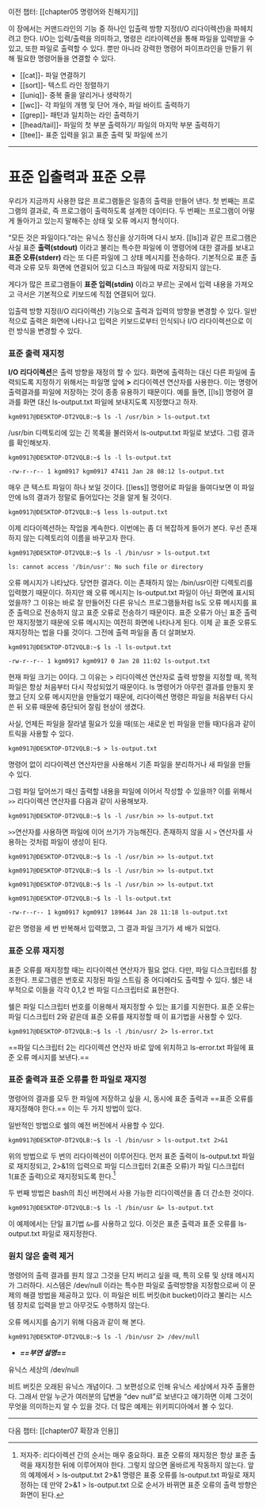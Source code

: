 
이전 챕터: [[chapter05 명령어와 친해지기]]


이 장에서는 커맨드라인의 기능 중 하나인 입출력 방향 지정(I/O 리다이렉션)을 파헤치려고 한다. I/O는 입력/출력을 의미하고, 명령은 리타이렉션을 통해 파일을 입력받을 수 있고, 또한 파일로 출력할 수 있다. 뿐만 아니라 강력한 명령어 파이프라인을 만들기 위해 필요한 명령어들을 연결할 수 있다.


- [[cat]]- 파일 연결하기
- [[sort]]- 텍스트 라인 정렬하기
- [[uniq]]- 중복 줄을 알리거나 생략하기
- [[wc]]- 각 파일의 개행 및 단어 개수, 파일 바이트 출력하기
- [[grep]]- 패턴과 일치하는 라인 출력하기
- [[head/tail]]- 파일의 첫 부분 출력하기/ 파일의 마지막 부분 출력하기
- [[tee]]- 표준 입력을 읽고 표준 출력 및 파일에 쓰기

---

# 표준 입출력과 표준 오류


우리가 지금까지 사용한 많은 프로그램들은 일종의 출력을 만들어 낸다. 첫 번째는 프로그램의 결과로, 즉 프로그램이 출력하도록 설계한 데이터다. 두 번째는 프로그램이 어떻게 돌아가고 있는지 말해주는 상태 및 오류 메시지 형식이다.

“모든 것은 파일이다.”라는 유닉스 정신을 상기하며 다시 보자. [[ls]]과 같은 프로그램은 사실 표준 **출력(stdout)** 이라고 불리는 특수한 파일에 이 명령어에 대한 결과를 보내고 **표준 오류(stderr)** 라는 또 다른 파일에 그 상태 메시지를 전송하다. 기본적으로 표준 출력과 오류 모두 화면에 연결되어 있고 디스크 파일에 따로 저장되지 않는다.

게다가 많은 프로그램들이 **표준 입력(stdin)** 이라고 부르는 곳에서 입력 내용을 가져오고 극서은 기본적으로 키보드에 직접 연결되어 있다.

입출력 방향 지정(I/O 리다이렉션) 기능으로 출력과 입력의 방향을 변경할 수 있다. 일반적으로 출력은 화면에 나타나고 입력은 키보드로부터 인식되나 I/O 리다이렉션으로 이런 방식을 변경할 수 있다.


### 표준 출력 재지정


**I/O 리다이렉션**은 출력 방향을 재정의 할 수 있다. 화면에 출력하는 대신 다른 파일에 출력되도록 지정하기 위해서는 파일명 앞에 **>** 리다이렉션 연산자를 사용한다. 이는 명령어 출력결과를 파일에 저장하는 것이 종종 유용하기 때문이다. 예를 들면, [[ls]] 명령어 결과를 화면 대신 ls-output.txt 파일에 보내지도록 지정했다고 하자.


``` shell
kgm0917@DESKTOP-DT2VQLB:~$ ls -l /usr/bin > ls-output.txt
```

/usr/bin 디렉토리에 있는 긴 목록을 불러와서 ls-output.txt 파일로 보냈다. 그럼 결과를 확인해보자.


``` shell
kgm0917@DESKTOP-DT2VQLB:~$ ls -l ls-output.txt

-rw-r--r-- 1 kgm0917 kgm0917 47411 Jan 28 08:12 ls-output.txt
```

매우 큰 텍스트 파일이 하나 보일 것이다. [[less]] 명령어로 파일을 들여다보면 이 파일 안에 ls의 결과가 정말로 들어있다는 것을 알게 될 것이다.


``` shell
kgm0917@DESKTOP-DT2VQLB:~$ less ls-output.txt
```

이제 리다이렉션하는 작업을 계속한다. 이번에는 좀 더 복잡하게 들어가 본다. 우선 존재하지 않는 디렉토리의 이름을 바꾸고자 한다.


```shell
kgm0917@DESKTOP-DT2VQLB:~$ ls -l /bin/usr > ls-output.txt

ls: cannot access '/bin/usr': No such file or directory
```


오류 메시지가 나타났다. 당연한 결과다. 이는 존재하지 않는 /bin/usr이란 디렉토리를 입력했기 때문이다. 하지만 왜 오류 메시지는 ls-output.txt 파일이 아닌 화면에 표시되었을까? 그 이유는 바로 잘 만들어진 다른 유닉스 프로그램들처럼 ls도 오류 메시지를 표준 출력으로 전송하지 않고 표준 오류로 전송하기 때문이다. 
표준 오류가 아닌 표준 출력만 재지정했기 때문에 오류 메시지는 여전히 화면에 나타나게 된다. 이제 곧 표준 오류도 재지정하는 법을 다룰 것이다. 그전에 출력 파일을 좀 더 살펴보자.



```shell
kgm0917@DESKTOP-DT2VQLB:~$ ls -l ls-output.txt

-rw-r--r-- 1 kgm0917 kgm0917 0 Jan 28 11:02 ls-output.txt
```


현재 파일 크기는 0이다. 그 이유는 > 리다이렉션 연산자로 출력 방향을 지정할 때, 목적 파일은 항상 처음부터 다시 작성되었기 때문이다. ls 명령어가 아무런 결과를 만들지 못했고 단지 오류 메시지만을 만들었기 때문에, 리다이렉션 명령은 파일을 처음부터 다시 쓴 뒤 오류 때문에 중단되어 잘림 현상이 생겼다.

사실, 언제든 파일을 잘라낼 필요가 있을 때(또는 새로운 빈 파일을 만들 때)다음과 같이 트릭을 사용할 수 있다.


```shell
kgm0917@DESKTOP-DT2VQLB:~$ > ls-output.txt
```

명령어 없이 리다이렉션 연산자만을 사용해서 기존 파일을 분리하거나 새 파일을 만들 수 있다.

그럼 파일 덮어쓰기 때신 출력할 내용을 파일에 이어서 작성할 수 있을까? 이를 위해서 `>>` 리다이렉션 연산자를 다음과 같이 사용해보자.


```shell
kgm0917@DESKTOP-DT2VQLB:~$ ls -l /usr/bin >> ls-output.txt
```

`>>`연산자를 사용하면 파일에 이어 쓰기가 가능해진다. 존재하지 않을 시 `>` 연산자를 사용하는 것처럼 파일이 생성이 된다.


``` shell
kgm0917@DESKTOP-DT2VQLB:~$ ls -l /usr/bin >> ls-output.txt

kgm0917@DESKTOP-DT2VQLB:~$ ls -l /usr/bin >> ls-output.txt

kgm0917@DESKTOP-DT2VQLB:~$ ls -l /usr/bin >> ls-output.txt

kgm0917@DESKTOP-DT2VQLB:~$ ls -l ls-output.txt

-rw-r--r-- 1 kgm0917 kgm0917 189644 Jan 28 11:18 ls-output.txt
```


같은 명령을 세 번 반복해서 입력했고, 그 결과 파일 크기가 세 배가 되었다.



### 표준 오류 재지정

표준 오류를 재지정할 때는 리다이렉션 연산자가 필요 없다. 다만, 파일 디스크립터를 참조한다. 프로그램은 번호로 지정된 파일 스트림 중 어디에라도 출력할 수 있다. 쉘은 내부적으로 이들을 각각 0,1,2 번 파일 디스크립터로 표현한다.

쉘은 파일 디스크립터 번호를 이용해서 재지정할 수 있는 표기를 지원한다. 표준 오류는 파일 디스크립터 2와 같은데 표준 오류를 재지정할 때 이 표기법을 사용할 수 있다.


```
kgm0917@DESKTOP-DT2VQLB:~$ ls -l /bin/usr/ 2> ls-error.txt
```

==파일 디스크립터 2는 리다이렉션 연산자 바로 앞에 위치하고 ls-error.txt 파일에 표준 오류 메시지를 보낸다.==



### 표준 출력과 표준 오류를 한 파일로 재지정


명령어의 결과를 모두 한 파일에 저장하고 싶을 시, 동시에 표준 출력과 ==표준 오류를 재지정해야 한다.== 이는 두 가지 방법이 있다.

일반적인 방법으로 쉘의 예전 버전에서 사용할 수 있다.


``` shell
kgm0917@DESKTOP-DT2VQLB:~$ ls -l /bin/usr > ls-output.txt 2>&1
```

위의 방법으로 두 번의 리다이렉션이 이루어진다. 먼저 표준 출력이 ls-output.txt 파일로 재지정되고, 2>&1의 입력으로 파일 디스크립터 2(표준 오류)가 파일 디스크립터 1(표준 출력)으로 재지정되도록 한다.[^1]


두 번째 방법은 bash의 최신 버전에서 사용 가능한 리다이렉션을 좀 더 간소한 것이다.


```shell
kgm0917@DESKTOP-DT2VQLB:~$ ls -l /bin/usr &> ls-output.txt
```


이 예제에서는 단일 표기법 `&>`를 사용하고 있다. 이것은 표준 출력과 표준 오류를 ls-output.txt 파일로 재지정한다.



### 원치 않은 출력 제거


명령어의 출력 결과를 원치 않고 그것을 단지 버리고 싶을 때, 특히 오류 및 상태 메시지가 그러하다. 시스템은 /dev/null 이라는 특수한 파일로 출력방향을 지정함으로써 이 문제의 해결 방법을 제공하고 있다. 이 파일은 비트 버킷(bit bucket)이라고 불리는 시스템 장치로 입력을 받고 아무것도 수행하지 않는다.

오류 메시지를 숨기기 위해 다음과 같이 해 본다.


```shell
kgm0917@DESKTOP-DT2VQLB:~$ ls -l /bin/usr 2> /dev/null
```


- ***==부연 설명==***

유닉스 세상의 /dev/null

비트 버킷은 오래된 유닉스 개념이다. 그 보편성으로 인해 유닉스 세상에서 자주 출몰한다. 그래서 만일 누군가 여러분의 답변을 “dev null”로 보낸다고 얘기하면 이제 그것이 무엇을 의미하는지 알 수 있을 것다. 더 많은 예제는 위키피디아에서 볼 수 있다.

[^1]: 저자주: 리다이렉션 간의 순서는 매우 중요하다. 표준 오류의 재지정은 항상 표준 출력을 재지정한 뒤에 이루어져야 한다. 그렇지 않으면 올바르게 작동하지 않는다. 앞의 예제에서 > ls-output.txt 2>&1 명령은 표중 오류를 ls-output.txt 파일로 재지정하는 데 만약 2>&1 > ls-output.txt 으로 순서가 바뀌면 표준 오류의 출력 방향은 화면이 된다.

---

다음 챕터: [[chapter07 확장과 인용]]